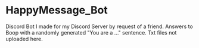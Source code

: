 # HappyMessage_Bot
Discord Bot I made for my Discord Server by request of a friend.
Answers to Boop with a randomly generated "You are a ..." sentence. Txt files not uploaded here.

